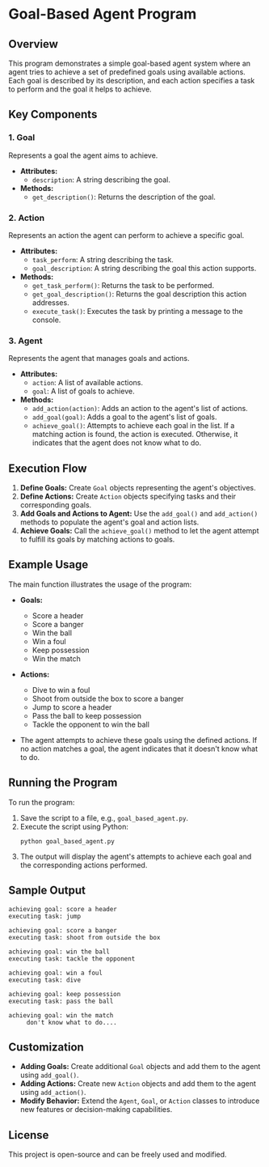 # Goal-Based Agent Program

## Overview
This program demonstrates a simple goal-based agent system where an agent tries to achieve a set of predefined goals using available actions. Each goal is described by its description, and each action specifies a task to perform and the goal it helps to achieve.

## Key Components

### 1. **Goal**
Represents a goal the agent aims to achieve.
- **Attributes:**
  - `description`: A string describing the goal.
- **Methods:**
  - `get_description()`: Returns the description of the goal.

### 2. **Action**
Represents an action the agent can perform to achieve a specific goal.
- **Attributes:**
  - `task_perform`: A string describing the task.
  - `goal_description`: A string describing the goal this action supports.
- **Methods:**
  - `get_task_perform()`: Returns the task to be performed.
  - `get_goal_description()`: Returns the goal description this action addresses.
  - `execute_task()`: Executes the task by printing a message to the console.

### 3. **Agent**
Represents the agent that manages goals and actions.
- **Attributes:**
  - `action`: A list of available actions.
  - `goal`: A list of goals to achieve.
- **Methods:**
  - `add_action(action)`: Adds an action to the agent's list of actions.
  - `add_goal(goal)`: Adds a goal to the agent's list of goals.
  - `achieve_goal()`: Attempts to achieve each goal in the list. If a matching action is found, the action is executed. Otherwise, it indicates that the agent does not know what to do.

## Execution Flow
1. **Define Goals:** Create `Goal` objects representing the agent's objectives.
2. **Define Actions:** Create `Action` objects specifying tasks and their corresponding goals.
3. **Add Goals and Actions to Agent:** Use the `add_goal()` and `add_action()` methods to populate the agent's goal and action lists.
4. **Achieve Goals:** Call the `achieve_goal()` method to let the agent attempt to fulfill its goals by matching actions to goals.

## Example Usage
The main function illustrates the usage of the program:
- **Goals:**
  - Score a header
  - Score a banger
  - Win the ball
  - Win a foul
  - Keep possession
  - Win the match

- **Actions:**
  - Dive to win a foul
  - Shoot from outside the box to score a banger
  - Jump to score a header
  - Pass the ball to keep possession
  - Tackle the opponent to win the ball

- The agent attempts to achieve these goals using the defined actions. If no action matches a goal, the agent indicates that it doesn't know what to do.

## Running the Program
To run the program:
1. Save the script to a file, e.g., `goal_based_agent.py`.
2. Execute the script using Python:
   ```
   python goal_based_agent.py
   ```
3. The output will display the agent's attempts to achieve each goal and the corresponding actions performed.

## Sample Output
```
achieving goal: score a header
executing task: jump

achieving goal: score a banger
executing task: shoot from outside the box

achieving goal: win the ball
executing task: tackle the opponent

achieving goal: win a foul
executing task: dive

achieving goal: keep possession
executing task: pass the ball

achieving goal: win the match
	 don't know what to do....
```

## Customization
- **Adding Goals:** Create additional `Goal` objects and add them to the agent using `add_goal()`.
- **Adding Actions:** Create new `Action` objects and add them to the agent using `add_action()`.
- **Modify Behavior:** Extend the `Agent`, `Goal`, or `Action` classes to introduce new features or decision-making capabilities.

## License
This project is open-source and can be freely used and modified.

